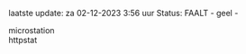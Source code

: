 laatste update: 
za 02-12-2023  3:56   uur 
Status: FAALT - geel - 
<div class="service Y">microstation</div><div class="service G">httpstat</div>